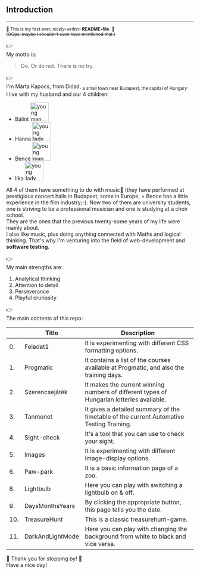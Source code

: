 ## Introduction
---
<sub>🤣 This is my first ever, _nicely-written_ **README-file.** 🤣</sub>\
<sub>~~(OOps, maybe I shouldn't even have mentioned that.)~~</sub>

:point_right:\
My motto is:
> Do. Or do not. There is no try.

:point_right:\
I'm Márta Kapocs, from Diósd, <sub>a small town near Budapest, the capital of Hungary</sub>.\
I live with my husband and our 4 children:
- Bálint <img alt="young man playing the violin" src="https://st.depositphotos.com/1026531/54971/v/450/depositphotos_549712544-stock-illustration-silhouettes-musician-violinist-playing-violinon.jpg" height=50>
- Hanna <img alt="young lady playing the flute" src="https://st4.depositphotos.com/3278055/19888/v/450/depositphotos_198886584-stock-illustration-woman-playing-flute.jpg" height=50>
- Bence <img alt="young man playing the drums" src="https://st5.depositphotos.com/1157310/66878/v/450/depositphotos_668785406-stock-illustration-drummer-musician-drumming-drums-detailed.jpg" height=50>
- Ilka <img alt="young lady playing the guitar" src="https://thumbs.dreamstime.com/z/continuous-one-line-drawing-female-sitting-guitarist-playing-guitar-dynamic-musician-artist-performance-concept-single-240666765.jpg?w=992" height=50>

All 4 of them have something to do with music:musical_note: (they have performed at prestigious concert halls in Budapest, some in Europe, + Bence has a little experience in the film industry;-). Now two of them are university students, one is striving to be a professional musician and one is studying at a choir school.\
They are the ones that the previous twenty-some years of my life were mainly about.\
I also like music, plus doing anything connected with Maths and logical thinking. That's why I'm venturing into the field of web-development and **software testing**.

:point_right:\
My main strengths are:
1. Analytical thinking
1. Attention to detail
1. Perseverance
1. Playful cruriosity

:point_right:\
The main contents of this repo:

|| Title | Description |
|----|-------|-------------|
| 0. |Feladat1|It is experimenting with different CSS formatting options.|
| 1. |Progmatic|It contains a list of the courses available at Progmatic, and also the training days.|
| 2. |Szerencsejáték|It makes the current winning numbers of different types of Hungarian lotteries available.|
| 3. |Tanmenet|It gives a detailed summary of the timetable of the current Automative Testing Training.|
| 4. |Sight-check|It's a tool that you can use to check your sight.|
| 5. |Images|It is experimenting with different image-display options.|
| 6. |Paw-park|It is a basic information page of a zoo.|
| 8. |Lightbulb|Here you can play with switching a lightbulb on & off.|
| 9. |DaysMonthsYears|By clicking the appropriate button, this page tells you the date.|
|10.|TreasureHunt|This is a classic treasurehunt-game.|
|11.|DarkAndLightMode|Here you can play with changing the background from white to black and vice versa.|

:smiling_face_with_three_hearts: Thank you for stopping by! :smiling_face_with_three_hearts:\
Have a nice day!
